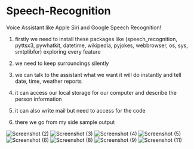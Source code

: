 # Speech-Recognition

Voice Assistant like Apple Siri and Google Speech Recognition!

1) firstly we need to install these packages like (speech_recognition, pyttsx3, pywhatkit, datetime, wikipedia, pyjokes, webbrowser, os, sys, smtplibfor) exploring every feature 

2) we need to keep surroundings silently 

3) we can talk to the assistant what we want it will do instantly and tell date, time, weather reports 

4) it can access our local storage for our computer and describe the person information 

5) it can also write mail but need to access for the code 

6) there we go from my side sample output

![Screenshot (2)](https://user-images.githubusercontent.com/96131447/223210661-f29a6f6a-0789-45cb-bbca-47820b43df5f.png)
![Screenshot (3)](https://user-images.githubusercontent.com/96131447/223210678-9a1873bf-c535-446f-9669-d23a7a8c152e.png)
![Screenshot (4)](https://user-images.githubusercontent.com/96131447/223210687-143ac504-48ae-4930-8373-39cb7e1372e1.png)
![Screenshot (5)](https://user-images.githubusercontent.com/96131447/223210698-3d387819-8779-44b6-968f-e9068cb22b5d.png)
![Screenshot (6)](https://user-images.githubusercontent.com/96131447/223210702-4cc9b47f-d9f8-45f6-bb6f-67dce6e04089.png)
![Screenshot (8)](https://user-images.githubusercontent.com/96131447/223210711-a59fead3-12e3-4195-9237-8209fdaac9e9.png)
![Screenshot (9)](https://user-images.githubusercontent.com/96131447/223210716-6bb36853-3615-4303-8120-66c370595261.png)
![Screenshot (11)](https://user-images.githubusercontent.com/96131447/223210722-d8ede9ae-fa77-417a-87ea-0b4574728728.png)

